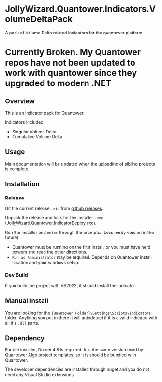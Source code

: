 # JollyWizard.Quantower.Indicators.VolumeDeltaPack
A pack of Volume Delta related indicators for the quantower platform.

# Currently Broken. My Quantower repos have not been updated to work with quantower since they upgraded to modern .NET

## Overview

This is an indicator pack for Quantower.

Indicators Included:

* Singular Volume Delta
* Cumulative Volume Delta

## Usage

Main documentation will be updated when the uploading of sibling projects is complete.

## Installation

### Release

Git the current release `.zip` from [github releases](https://github.com/JollyWizard/JollyWizard.Quantower.Indicators.VolumeDeltaPack/releases).

Unpack the release and look for the installer `.exe` ([JollyWizard.Quantower.IndicatorDeploy.exe](https://github.com/JollyWizard/JollyWizard.Quantower.IndicatorDeploy)).

Run the installer and `enter` through the prompts. (Less nerdy version in the future).

* Quantower must be running on the first install, or you must have nerd powers and read the other directions.
* `Run as Administrator` may be required. Depends on Quantower install location and your windows setup.

### Dev Build

If you build the project with VS2022, it should install the indicator.

## Manual Install

You are looking for the `{Quantower Folder}\Settings\Scripts\Indicators` folder. Anything you put in there it will autodetect if it is a valid indicator with all it's `.dll` parts. 

## Dependency

For the installer, Dotnet 4.8 is required. It is the same version used by Quantower Algo project templates, so it is should be bundled with Quantower.

The developer dependencies are installed through nuget and you do not need any Visual Studio extensions.
